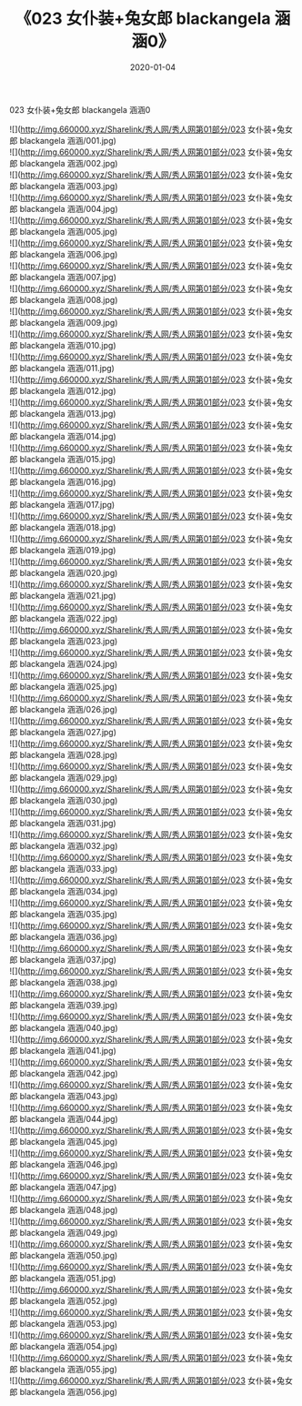 ﻿---
layout: post
title:  《023 女仆装+兔女郎 blackangela 涵涵0》
date:   2020-01-04
img: http://img.660000.xyz/Sharelink/秀人网/秀人网第01部分/023 女仆装+兔女郎 blackangela 涵涵0/000.jpg
categories: [美女, 清纯, 唯美]
---

023 女仆装+兔女郎 blackangela 涵涵0

  ![](http://img.660000.xyz/Sharelink/秀人网/秀人网第01部分/023 女仆装+兔女郎 blackangela 涵涵/001.jpg) <br> ![](http://img.660000.xyz/Sharelink/秀人网/秀人网第01部分/023 女仆装+兔女郎 blackangela 涵涵/002.jpg) <br> ![](http://img.660000.xyz/Sharelink/秀人网/秀人网第01部分/023 女仆装+兔女郎 blackangela 涵涵/003.jpg) <br> ![](http://img.660000.xyz/Sharelink/秀人网/秀人网第01部分/023 女仆装+兔女郎 blackangela 涵涵/004.jpg) <br> ![](http://img.660000.xyz/Sharelink/秀人网/秀人网第01部分/023 女仆装+兔女郎 blackangela 涵涵/005.jpg) <br> ![](http://img.660000.xyz/Sharelink/秀人网/秀人网第01部分/023 女仆装+兔女郎 blackangela 涵涵/006.jpg) <br> ![](http://img.660000.xyz/Sharelink/秀人网/秀人网第01部分/023 女仆装+兔女郎 blackangela 涵涵/007.jpg) <br> ![](http://img.660000.xyz/Sharelink/秀人网/秀人网第01部分/023 女仆装+兔女郎 blackangela 涵涵/008.jpg) <br> ![](http://img.660000.xyz/Sharelink/秀人网/秀人网第01部分/023 女仆装+兔女郎 blackangela 涵涵/009.jpg) <br> ![](http://img.660000.xyz/Sharelink/秀人网/秀人网第01部分/023 女仆装+兔女郎 blackangela 涵涵/010.jpg) <br> ![](http://img.660000.xyz/Sharelink/秀人网/秀人网第01部分/023 女仆装+兔女郎 blackangela 涵涵/011.jpg) <br> ![](http://img.660000.xyz/Sharelink/秀人网/秀人网第01部分/023 女仆装+兔女郎 blackangela 涵涵/012.jpg) <br> ![](http://img.660000.xyz/Sharelink/秀人网/秀人网第01部分/023 女仆装+兔女郎 blackangela 涵涵/013.jpg) <br> ![](http://img.660000.xyz/Sharelink/秀人网/秀人网第01部分/023 女仆装+兔女郎 blackangela 涵涵/014.jpg) <br> ![](http://img.660000.xyz/Sharelink/秀人网/秀人网第01部分/023 女仆装+兔女郎 blackangela 涵涵/015.jpg) <br> ![](http://img.660000.xyz/Sharelink/秀人网/秀人网第01部分/023 女仆装+兔女郎 blackangela 涵涵/016.jpg) <br> ![](http://img.660000.xyz/Sharelink/秀人网/秀人网第01部分/023 女仆装+兔女郎 blackangela 涵涵/017.jpg) <br> ![](http://img.660000.xyz/Sharelink/秀人网/秀人网第01部分/023 女仆装+兔女郎 blackangela 涵涵/018.jpg) <br> ![](http://img.660000.xyz/Sharelink/秀人网/秀人网第01部分/023 女仆装+兔女郎 blackangela 涵涵/019.jpg) <br> ![](http://img.660000.xyz/Sharelink/秀人网/秀人网第01部分/023 女仆装+兔女郎 blackangela 涵涵/020.jpg) <br> ![](http://img.660000.xyz/Sharelink/秀人网/秀人网第01部分/023 女仆装+兔女郎 blackangela 涵涵/021.jpg) <br> ![](http://img.660000.xyz/Sharelink/秀人网/秀人网第01部分/023 女仆装+兔女郎 blackangela 涵涵/022.jpg) <br> ![](http://img.660000.xyz/Sharelink/秀人网/秀人网第01部分/023 女仆装+兔女郎 blackangela 涵涵/023.jpg) <br> ![](http://img.660000.xyz/Sharelink/秀人网/秀人网第01部分/023 女仆装+兔女郎 blackangela 涵涵/024.jpg) <br> ![](http://img.660000.xyz/Sharelink/秀人网/秀人网第01部分/023 女仆装+兔女郎 blackangela 涵涵/025.jpg) <br> ![](http://img.660000.xyz/Sharelink/秀人网/秀人网第01部分/023 女仆装+兔女郎 blackangela 涵涵/026.jpg) <br> ![](http://img.660000.xyz/Sharelink/秀人网/秀人网第01部分/023 女仆装+兔女郎 blackangela 涵涵/027.jpg) <br> ![](http://img.660000.xyz/Sharelink/秀人网/秀人网第01部分/023 女仆装+兔女郎 blackangela 涵涵/028.jpg) <br> ![](http://img.660000.xyz/Sharelink/秀人网/秀人网第01部分/023 女仆装+兔女郎 blackangela 涵涵/029.jpg) <br> ![](http://img.660000.xyz/Sharelink/秀人网/秀人网第01部分/023 女仆装+兔女郎 blackangela 涵涵/030.jpg) <br> ![](http://img.660000.xyz/Sharelink/秀人网/秀人网第01部分/023 女仆装+兔女郎 blackangela 涵涵/031.jpg) <br> ![](http://img.660000.xyz/Sharelink/秀人网/秀人网第01部分/023 女仆装+兔女郎 blackangela 涵涵/032.jpg) <br> ![](http://img.660000.xyz/Sharelink/秀人网/秀人网第01部分/023 女仆装+兔女郎 blackangela 涵涵/033.jpg) <br> ![](http://img.660000.xyz/Sharelink/秀人网/秀人网第01部分/023 女仆装+兔女郎 blackangela 涵涵/034.jpg) <br> ![](http://img.660000.xyz/Sharelink/秀人网/秀人网第01部分/023 女仆装+兔女郎 blackangela 涵涵/035.jpg) <br> ![](http://img.660000.xyz/Sharelink/秀人网/秀人网第01部分/023 女仆装+兔女郎 blackangela 涵涵/036.jpg) <br> ![](http://img.660000.xyz/Sharelink/秀人网/秀人网第01部分/023 女仆装+兔女郎 blackangela 涵涵/037.jpg) <br> ![](http://img.660000.xyz/Sharelink/秀人网/秀人网第01部分/023 女仆装+兔女郎 blackangela 涵涵/038.jpg) <br> ![](http://img.660000.xyz/Sharelink/秀人网/秀人网第01部分/023 女仆装+兔女郎 blackangela 涵涵/039.jpg) <br> ![](http://img.660000.xyz/Sharelink/秀人网/秀人网第01部分/023 女仆装+兔女郎 blackangela 涵涵/040.jpg) <br> ![](http://img.660000.xyz/Sharelink/秀人网/秀人网第01部分/023 女仆装+兔女郎 blackangela 涵涵/041.jpg) <br> ![](http://img.660000.xyz/Sharelink/秀人网/秀人网第01部分/023 女仆装+兔女郎 blackangela 涵涵/042.jpg) <br> ![](http://img.660000.xyz/Sharelink/秀人网/秀人网第01部分/023 女仆装+兔女郎 blackangela 涵涵/043.jpg) <br> ![](http://img.660000.xyz/Sharelink/秀人网/秀人网第01部分/023 女仆装+兔女郎 blackangela 涵涵/044.jpg) <br> ![](http://img.660000.xyz/Sharelink/秀人网/秀人网第01部分/023 女仆装+兔女郎 blackangela 涵涵/045.jpg) <br> ![](http://img.660000.xyz/Sharelink/秀人网/秀人网第01部分/023 女仆装+兔女郎 blackangela 涵涵/046.jpg) <br> ![](http://img.660000.xyz/Sharelink/秀人网/秀人网第01部分/023 女仆装+兔女郎 blackangela 涵涵/047.jpg) <br> ![](http://img.660000.xyz/Sharelink/秀人网/秀人网第01部分/023 女仆装+兔女郎 blackangela 涵涵/048.jpg) <br> ![](http://img.660000.xyz/Sharelink/秀人网/秀人网第01部分/023 女仆装+兔女郎 blackangela 涵涵/049.jpg) <br> ![](http://img.660000.xyz/Sharelink/秀人网/秀人网第01部分/023 女仆装+兔女郎 blackangela 涵涵/050.jpg) <br> ![](http://img.660000.xyz/Sharelink/秀人网/秀人网第01部分/023 女仆装+兔女郎 blackangela 涵涵/051.jpg) <br> ![](http://img.660000.xyz/Sharelink/秀人网/秀人网第01部分/023 女仆装+兔女郎 blackangela 涵涵/052.jpg) <br> ![](http://img.660000.xyz/Sharelink/秀人网/秀人网第01部分/023 女仆装+兔女郎 blackangela 涵涵/053.jpg) <br> ![](http://img.660000.xyz/Sharelink/秀人网/秀人网第01部分/023 女仆装+兔女郎 blackangela 涵涵/054.jpg) <br> ![](http://img.660000.xyz/Sharelink/秀人网/秀人网第01部分/023 女仆装+兔女郎 blackangela 涵涵/055.jpg) <br> ![](http://img.660000.xyz/Sharelink/秀人网/秀人网第01部分/023 女仆装+兔女郎 blackangela 涵涵/056.jpg) <br>